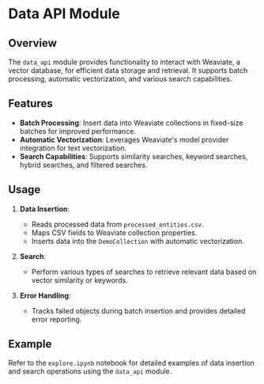 # Data API Module

## Overview

The `data_api` module provides functionality to interact with Weaviate, a vector database, for efficient data storage and retrieval. It supports batch processing, automatic vectorization, and various search capabilities.

## Features

- **Batch Processing**: Insert data into Weaviate collections in fixed-size batches for improved performance.
- **Automatic Vectorization**: Leverages Weaviate's model provider integration for text vectorization.
- **Search Capabilities**: Supports similarity searches, keyword searches, hybrid searches, and filtered searches.

## Usage

1. **Data Insertion**:

   - Reads processed data from `processed_entities.csv`.
   - Maps CSV fields to Weaviate collection properties.
   - Inserts data into the `DemoCollection` with automatic vectorization.

2. **Search**:

   - Perform various types of searches to retrieve relevant data based on vector similarity or keywords.

3. **Error Handling**:
   - Tracks failed objects during batch insertion and provides detailed error reporting.

## Example

Refer to the `explore.ipynb` notebook for detailed examples of data insertion and search operations using the `data_api` module.
